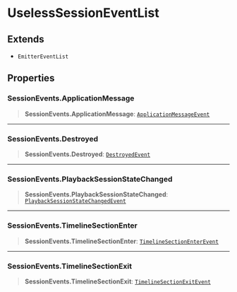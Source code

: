 # UselessSessionEventList

## Extends

- `EmitterEventList`

## Properties

### SessionEvents.ApplicationMessage

> **SessionEvents.ApplicationMessage**: [`ApplicationMessageEvent`](reference/interfaces/ApplicationMessageEvent.md)

***

### SessionEvents.Destroyed

> **SessionEvents.Destroyed**: [`DestroyedEvent`](reference/interfaces/DestroyedEvent.md)

***

### SessionEvents.PlaybackSessionStateChanged

> **SessionEvents.PlaybackSessionStateChanged**: [`PlaybackSessionStateChangedEvent`](reference/interfaces/PlaybackSessionStateChangedEvent.md)

***

### SessionEvents.TimelineSectionEnter

> **SessionEvents.TimelineSectionEnter**: [`TimelineSectionEnterEvent`](reference/interfaces/TimelineSectionEnterEvent.md)

***

### SessionEvents.TimelineSectionExit

> **SessionEvents.TimelineSectionExit**: [`TimelineSectionExitEvent`](reference/interfaces/TimelineSectionExitEvent.md)
